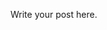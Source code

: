 <!-- 
.. title: cv
.. slug: cv
.. date: 2013/03/27 15:07:13
.. tags: 
.. link: 
.. description: 
-->


Write your post here.